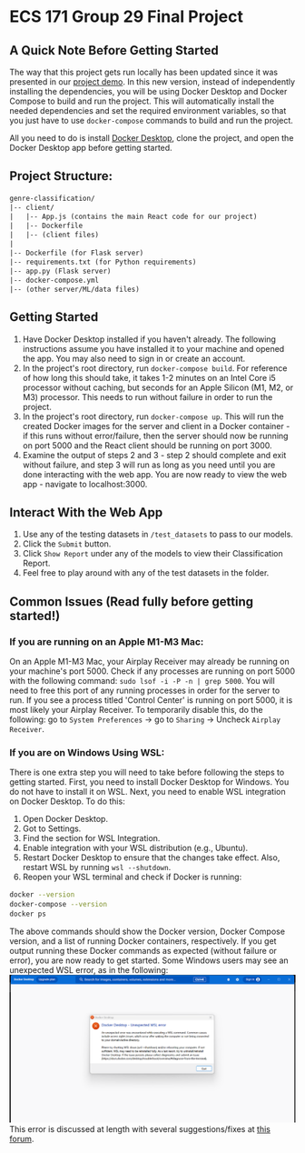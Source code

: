 # ECS 171 Group 29 Final Project

## A Quick Note Before Getting Started
The way that this project gets run locally has been updated since it was presented in
our [project demo](https://www.youtube.com/watch?v=9XdZAnf7_PQ). In this new version, instead of independently
installing the dependencies, you will be using Docker Desktop and Docker Compose to build and run the project.
This will automatically install the needed dependencies and set the required environment variables, so that
you just have to use `docker-compose` commands to build and run the project.

All you need to do is install [Docker Desktop](https://www.docker.com/products/docker-desktop/), clone the project,
and open the Docker Desktop app before getting started.

## Project Structure:
```
genre-classification/
|-- client/
|   |-- App.js (contains the main React code for our project)
|   |-- Dockerfile
|   |-- (client files)
|
|-- Dockerfile (for Flask server)
|-- requirements.txt (for Python requirements)
|-- app.py (Flask server)
|-- docker-compose.yml
|-- (other server/ML/data files)
```

## Getting Started
1. Have Docker Desktop installed if you haven't already. The following instructions assume you have installed it
to your machine and opened the app. You may also need to sign in or create an account.
2. In the project's root directory, run `docker-compose build`.
For reference of how long this should take, it takes 1-2 minutes on an Intel Core i5 processor without caching,
but seconds for an Apple Silicon (M1, M2, or M3) processor. This needs to run without failure in order to run the project.
3. In the project's root directory, run `docker-compose up`. This will run the created Docker images for the server
and client in a Docker container - if this runs without error/failure, then the server should now be running on port
5000 and the React client should be running on port 3000.
4. Examine the output of steps 2 and 3 - step 2 should complete and exit without failure, and step 3 will run as long as you
need until you are done interacting with the web app. You are now ready to view the web app - navigate to localhost:3000.

## Interact With the Web App
1. Use any of the testing datasets in `/test_datasets` to pass to our models.
2. Click the `Submit` button.
3. Click `Show Report` under any of the models to view their Classification Report.
4. Feel free to play around with any of the test datasets in the folder.

## Common Issues (Read fully before getting started!)

### If you are running on an Apple M1-M3 Mac:
On an Apple M1-M3 Mac, your Airplay Receiver may already be running on your machine's port 5000. Check if any processes are
running on port 5000 with the following command: `sudo lsof -i -P -n | grep 5000`. You will need to free this port of any
running processes in order for the server to run. If you see a process titled 'Control Center' is running on port 5000, it is
most likely your Airplay Receiver. To temporarily disable this, do the following:
go to `System Preferences` -> go to `Sharing` -> Uncheck `Airplay Receiver`.

### If you are on Windows Using WSL:
There is one extra step you will need to take before following the steps to getting started. First, you need to
install Docker Desktop for Windows. You do not have to install it on WSL. Next, you need to enable
WSL integration on Docker Desktop. To do this:
1. Open Docker Desktop.
2. Got to Settings.
3. Find the section for WSL Integration.
4. Enable integration with your WSL distribution (e.g., Ubuntu).
5. Restart Docker Desktop to ensure that the changes take effect. Also, restart WSL by running `wsl --shutdown`.
6. Reopen your WSL terminal and check if Docker is running:
```bash
docker --version
docker-compose --version
docker ps
```
The above commands should show the Docker version, Docker Compose version, and a list of running Docker containers,
respectively. If you get output running these Docker commands as expected (without failure or error), you are now
ready to get started. Some Windows users may see an unexpected WSL error, as in the following:
!['Docker Desktop - Unexpected WSL error'](windows-docker-error.png)
This error is discussed at length with several suggestions/fixes at [this forum](https://forums.docker.com/t/an-unexpected-error-was-encountered-while-executing-a-wsl-command/137525).